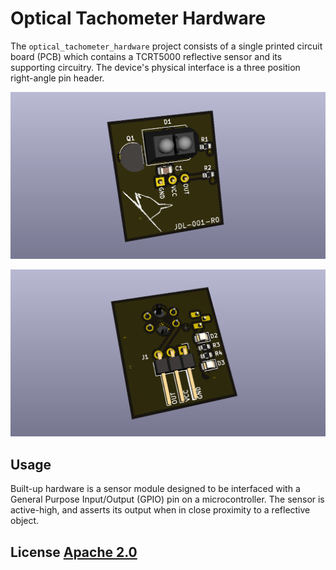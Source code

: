 # Optical Tachometer Hardware

The `optical_tachometer_hardware` project consists of a single printed circuit board (PCB)
which contains a TCRT5000 reflective sensor and its supporting circuitry. The device's
physical interface is a three position right-angle pin header.

![PCB Render (front)](./optical_tachometer_hardware.png)

![PCB Render (back)](./optical_tachometer_hardware-back.png)

## Usage
Built-up hardware is a sensor module designed to be interfaced with a General Purpose
Input/Output (GPIO) pin on a microcontroller. The sensor is active-high, and asserts its
output when in close proximity to a reflective object.

## License [Apache 2.0](http://www.apache.org/licenses/)
